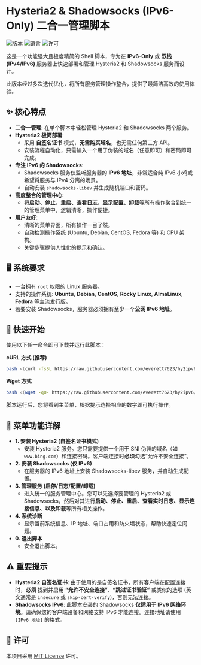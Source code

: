 # Hysteria2 & Shadowsocks (IPv6-Only) 二合一管理脚本

![版本](https://img.shields.io/badge/版本-6.5.0-blue.svg) ![语言](https://img.shields.io/badge/语言-Bash-green.svg) ![许可](https://img.shields.io/badge/许可-MIT-brightgreen.svg)

这是一个功能强大且极度精简的 Shell 脚本，专为在 **IPv6-Only** 或 **双栈 (IPv4/IPv6)** 服务器上快速部署和管理 Hysteria2 和 Shadowsocks 服务而设计。

此版本经过多次迭代优化，将所有服务管理操作整合，提供了最简洁高效的使用体验。

## ✨ 核心特点

-   **二合一管理**: 在单个脚本中轻松管理 Hysteria2 和 Shadowsocks 两个服务。
-   **Hysteria2 极简部署**:
    -   采用 **自签名证书** 模式，**无需购买域名**，也无需任何第三方 API。
    -   安装流程自动化，只需输入一个用于伪装的域名（任意即可）和密码即可完成。
-   **专注 IPv6 的 Shadowsocks**:
    -   Shadowsocks 服务仅监听服务器的 **IPv6 地址**，非常适合纯 IPv6 小鸡或希望将服务与 IPv4 分离的场景。
    -   自动安装 `shadowsocks-libev` 并生成随机端口和密码。
-   **高度整合的管理中心**:
    -   将**启动、停止、重启、查看日志、显示配置、卸载**等所有操作聚合到统一的管理菜单中，逻辑清晰，操作便捷。
-   **用户友好**:
    -   清晰的菜单界面，所有操作一目了然。
    -   自动检测操作系统 (Ubuntu, Debian, CentOS, Fedora 等) 和 CPU 架构。
    -   关键步骤提供人性化的提示和确认。

## 🖥️ 系统要求

-   一台拥有 `root` 权限的 Linux 服务器。
-   支持的操作系统: **Ubuntu**, **Debian**, **CentOS**, **Rocky Linux**, **AlmaLinux**, **Fedora** 等主流发行版。
-   若要安装 Shadowsocks，服务器必须拥有至少一个**公网 IPv6 地址**。

## 🚀 快速开始

使用以下任一命令即可下载并运行此脚本：

**cURL 方式 (推荐)**
```bash
bash <(curl -fsSL https://raw.githubusercontent.com/everett7623/hy2ipv6/main/hy2.sh)
```

**Wget 方式**
```bash
bash <(wget -qO- https://raw.githubusercontent.com/everett7623/hy2ipv6/main/hy2.sh)
```

脚本运行后，您将看到主菜单，根据提示选择相应的数字即可执行操作。

## 📜 菜单功能详解

-   **1. 安装 Hysteria2 (自签名证书模式)**
    -   安装 Hysteria2 服务。您只需要提供一个用于 SNI 伪装的域名（如 `www.bing.com`）和连接密码。客户端连接时**必须**勾选“允许不安全连接”。
-   **2. 安装 Shadowsocks (仅 IPv6)**
    -   在服务器的 IPv6 地址上安装 Shadowsocks-libev 服务，并自动生成配置。
-   **3. 管理服务 (启停/日志/配置/卸载)**
    -   进入统一的服务管理中心。您可以先选择要管理的 Hysteria2 或 Shadowsocks，然后对其进行**启动、停止、重启、查看实时日志、显示连接信息、以及卸载**等所有相关操作。
-   **4. 系统诊断**
    -   显示当前系统信息、IP 地址、端口占用和防火墙状态，帮助快速定位问题。
-   **0. 退出脚本**
    -   安全退出脚本。

## ⚠️ 重要提示

-   **Hysteria2 自签名证书**: 由于使用的是自签名证书，所有客户端在配置连接时，**必须** 找到并启用 **“允许不安全连接”**、**“跳过证书验证”** 或类似的选项 (英文通常是 `insecure` 或 `skip-cert-verify`)，否则无法连接。
-   **Shadowsocks IPv6**: 此脚本安装的 Shadowsocks **仅适用于 IPv6 网络环境**。请确保您的客户端设备和网络支持 IPv6 才能连接。连接地址请使用 `[IPv6 地址]` 的格式。

## 📄 许可

本项目采用 [MIT License](https://opensource.org/licenses/MIT) 许可。
